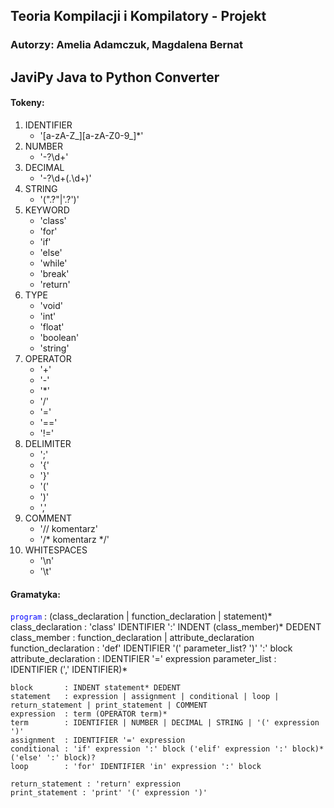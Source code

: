## Teoria Kompilacji i Kompilatory - Projekt
### Autorzy: Amelia Adamczuk, Magdalena Bernat


## JaviPy Java to Python Converter
#### Tokeny:
1. IDENTIFIER
   * '[a-zA-Z_][a-zA-Z0-9_]*'
3. NUMBER
   * '-?\d+'
4. DECIMAL
   * '-?\d+(\.\d+)'
4. STRING
   * '(".?"|'.?')'
5. KEYWORD
   * 'class'
   * 'for'
   * 'if'
   * 'else'
   * 'while'
   * 'break'
   * 'return'
6. TYPE
   * 'void'
   * 'int'
   * 'float'
   * 'boolean'
   * 'string'
7. OPERATOR
   * '+'
   * '-'
   * '*'
   * '/'
   * '='
   * '=='
   * '!='
8. DELIMITER
   * ';' 
   * '{' 
   * '}' 
   * '(' 
   * ')' 
   * ','
9. COMMENT
   * '// komentarz'
   * '/* komentarz */'
10. WHITESPACES
    * '\n'
    * '\t'
   

#### Gramatyka:
  <code style="color : blue">program</code> : (class_declaration | function_declaration | statement)*
  class_declaration : 'class' IDENTIFIER ':' INDENT (class_member)* DEDENT
  class_member : function_declaration | attribute_declaration
  function_declaration : 'def' IDENTIFIER '(' parameter_list? ')' ':' block
  attribute_declaration : IDENTIFIER '=' expression
  parameter_list : IDENTIFIER (',' IDENTIFIER)*

    block       : INDENT statement* DEDENT
    statement   : expression | assignment | conditional | loop | return_statement | print_statement | COMMENT
    expression  : term (OPERATOR term)*
    term        : IDENTIFIER | NUMBER | DECIMAL | STRING | '(' expression ')'
    assignment  : IDENTIFIER '=' expression
    conditional : 'if' expression ':' block ('elif' expression ':' block)* ('else' ':' block)?
    loop        : 'for' IDENTIFIER 'in' expression ':' block

    return_statement : 'return' expression
    print_statement : 'print' '(' expression ')'
